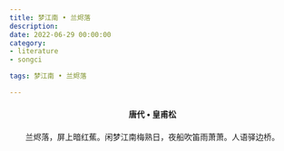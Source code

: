 ```yaml
---
title: 梦江南 • 兰烬落
description:
date: 2022-06-29 00:00:00
category:
- literature
- songci

tags: 梦江南 • 兰烬落

---
```


<div id="poem-author">
    唐代 • 皇甫松
</div>
<div id="poem-body">
<p class="poem-paragraph">兰烬落，屏上暗红蕉。闲梦江南梅熟日，夜船吹笛雨萧萧。人语驿边桥。</p>

</div>

<style>

#poem-author {
    width: 100%;
    text-align: center;
    margin: 20px 0;
    font-weight: bold;
}
#poem-body {
    width: 100%;
    text-align: center;
}
.poem-paragraph {
    font-family: "仿宋"
}

</style>